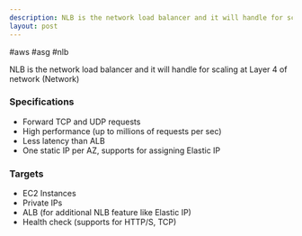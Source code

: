 ```yaml
---
description: NLB is the network load balancer and it will handle for scaling at Layer 4 of network (Network)
layout: post
---
```


#aws #asg #nlb

NLB is the network load balancer and it will handle for scaling at Layer 4 of network (Network)

### Specifications
- Forward TCP and UDP requests
- High performance (up to millions of requests per sec)
- Less latency than ALB
- One static IP per AZ, supports for assigning Elastic IP

### Targets
- EC2 Instances
- Private IPs
- ALB (for additional NLB feature like Elastic IP)
- Health check (supports for HTTP/S, TCP)